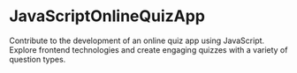 # JavaScriptOnlineQuizApp
Contribute to the development of an online quiz app using JavaScript. Explore frontend technologies and create engaging quizzes with a variety of question types.
